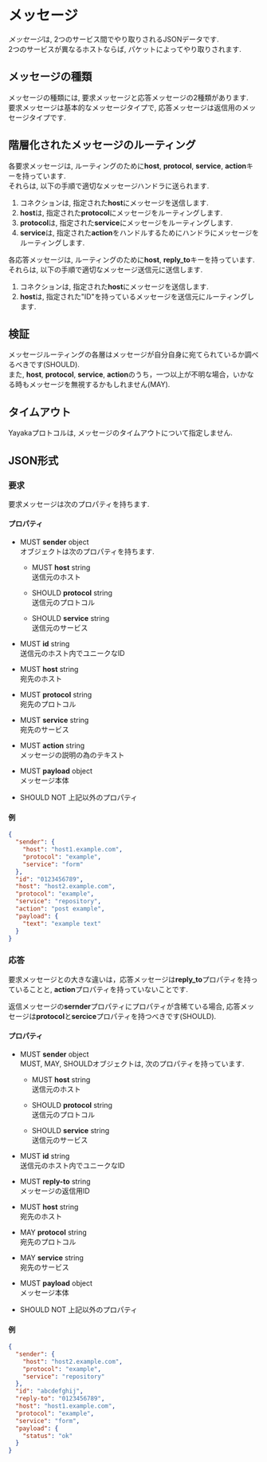 # メッセージ

*メッセージ*は, 2つのサービス間でやり取りされるJSONデータです.  
2つのサービスが異なるホストならば, パケットによってやり取りされます.


## メッセージの種類

メッセージの種類には, 要求メッセージと応答メッセージの2種類があります.  
要求メッセージは基本的なメッセージタイプで, 応答メッセージは返信用のメッセージタイプです.


## 階層化されたメッセージのルーティング

各要求メッセージは, ルーティングのために**host**, **protocol**, **service**, **action**キーを持っています.  
それらは, 以下の手順で適切なメッセージハンドラに送られます.

1. コネクションは, 指定された**host**にメッセージを送信します.
2. **host**は, 指定された**protocol**にメッセージをルーティングします.
3. **protocol**は, 指定された**service**にメッセージをルーティングします.
4. **service**は, 指定された**action**をハンドルするためにハンドラにメッセージをルーティングします.

各応答メッセージは, ルーティングのために**host**, **reply_to**キーを持っています.  
それらは, 以下の手順で適切なメッセージ送信元に送信します.

1. コネクションは, 指定された**host**にメッセージを送信します.
2. **host**は, 指定された"ID"を持っているメッセージを送信元にルーティングします.


## 検証

メッセージルーティングの各層はメッセージが自分自身に宛てられているか調べるべきです(SHOULD).  
また, **host**, **protocol**, **service**, **action**のうち，一つ以上が不明な場合，いかなる時もメッセージを無視するかもしれません(MAY).


## タイムアウト

Yayakaプロトコルは, メッセージのタイムアウトについて指定しません.


## JSON形式

### 要求

要求メッセージは次のプロパティを持ちます.

#### プロパティ

- MUST **sender** object  
  オブジェクトは次のプロパティを持ちます.

  - MUST **host** string  
    送信元のホスト

  - SHOULD **protocol** string  
    送信元のプロトコル

  - SHOULD **service** string  
    送信元のサービス

- MUST **id** string  
  送信元のホスト内でユニークなID

- MUST **host** string  
  宛先のホスト

- MUST **protocol** string  
  宛先のプロトコル

- MUST **service** string  
  宛先のサービス

- MUST **action** string  
  メッセージの説明の為のテキスト

- MUST **payload** object  
  メッセージ本体

- SHOULD NOT 上記以外のプロパティ

#### 例

```json
{
  "sender": {
    "host": "host1.example.com",
    "protocol": "example",
    "service": "form"
  },
  "id": "0123456789",
  "host": "host2.example.com",
  "protocol": "example",
  "service": "repository",
  "action": "post example",
  "payload": {
    "text": "example text"
  }
}
```

### 応答

要求メッセージとの大きな違いは，応答メッセージは**reply_to**プロパティを持っていることと, **action**プロパティを持っていないことです.

返信メッセージの**sernder**プロパティにプロパティが含稀ている場合, 応答メッセージは**protocol**と**sercice**プロパティを持つべきです(SHOULD).

#### プロパティ

- MUST **sender** object  
  MUST, MAY, SHOULDオブジェクトは, 次のプロパティを持っています.

  - MUST **host** string  
    送信元のホスト

  - SHOULD **protocol** string  
    送信元のプロトコル

  - SHOULD **service** string  
    送信元のサービス

- MUST **id** string  
  送信元のホスト内でユニークなID

- MUST **reply-to** string  
  メッセージの返信用ID

- MUST **host** string  
  宛先のホスト

- MAY **protocol** string  
  宛先のプロトコル

- MAY **service** string  
  宛先のサービス

- MUST **payload** object  
  メッセージ本体

- SHOULD NOT 上記以外のプロパティ

#### 例

```json
{
  "sender": {
    "host": "host2.example.com",
    "protocol": "example",
    "service": "repository"
  },
  "id": "abcdefghij",
  "reply-to": "0123456789",
  "host": "host1.example.com",
  "protocol": "example",
  "service": "form",
  "payload": {
    "status": "ok"
  }
}
```
